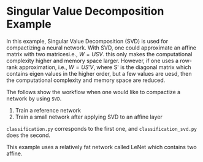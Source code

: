 # Singular Value Decomposition Example

In this example, Singular Value Decomposition (SVD) is used for compactizing a neural network. With SVD, one could approximate an affine matrix with two matricesi.e., $W = USV$. this only makes the computational complexity higher and memory space larger. However, if one uses a row-rank approximation, i.e., $W = US'V$, where S' is the diagonal matrix which contains eigen values in the higher order, but a few values are uesd, then the computational complexity and memory space are reduced.

The follows show the workflow when one would like to compactize a network by using `SVD`.

1. Train a reference network 
2. Train a small network after applying SVD to an affine layer

`classification.py` corresponds to the first one, and `classification_svd.py` does the second.

This example uses a relatively fat network called LeNet which contains two affine.




